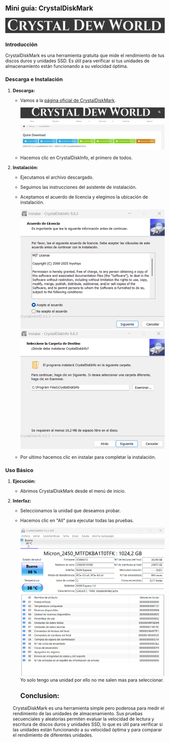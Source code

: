 ## Mini guía: CrystalDiskMark

![uso](./Imgs/imgCrystalDiskMark/logo.png)

### Introducción

CrystalDiskMark es una herramienta gratuita que mide el rendimiento de tus discos duros y unidades SSD. Es útil para verificar si tus unidades de almacenamiento están funcionando a su velocidad óptima.

### Descarga e Instalación

1. **Descarga:**
   
   * Vamos a la [página oficial de CrystalDiskMark](https://crystalmark.info/en/software/crystaldiskmark/).
     
     ![BotonDescarga](./Imgs/imgCrystalDiskMark/dow1.png)
   * Hacemos clic en CrystalDiskInfo, el primero de todos.
2. **Instalación:**
   
   * Ejecutamos el archivo descargado.
   * Seguimos las instrucciones del asistente de instalación.
   * Aceptamos el acuerdo de licencia y elegimos la ubicación de instalación.
     
     ![acuerdoLicencia](./Imgs/imgCrystalDiskMark/inst1.png)
     ![acuerdoLicencia](./Imgs/imgCrystalDiskMark/inst2.png)
   * Por ultimo hacemos clic en instalar para completar la instalación.

### Uso Básico

1. **Ejecución:**
   
   * Abrimos CrystalDiskMark desde el menú de inicio.
2. **Interfaz:**
   
   * Seleccionamos la unidad que deseamos probar.
   * Hacemos clic en "All" para ejecutar todas las pruebas.

     ![uso](./Imgs/imgCrystalDiskMark/uso1.png)
     Yo solo tengo una unidad por ello no me salen mas para seleccionar.

     ## Conclusion:
   
   CrystalDiskMark es una herramienta simple pero poderosa para medir el rendimiento de las unidades de almacenamiento. Sus pruebas secuenciales y aleatorias permiten evaluar la velocidad de lectura y escritura de discos duros y unidades SSD, lo que es útil para verificar si las unidades están funcionando a su velocidad óptima y para comparar el rendimiento de diferentes unidades.

